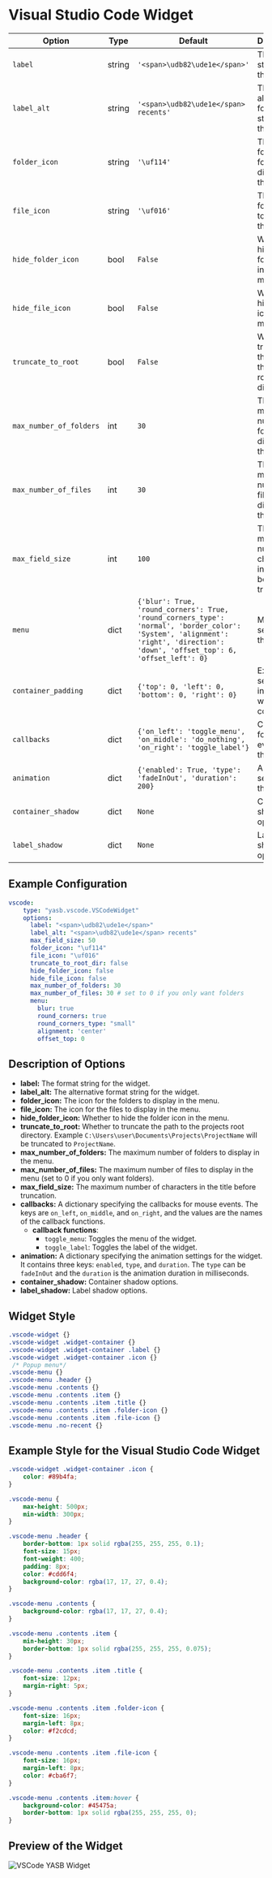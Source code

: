 # Visual Studio Code Widget

| Option           | Type     | Default                        | Description                                                                 |
|------------------|----------|--------------------------------|-----------------------------------------------------------------------------|
| `label`             | string  | `'<span>\udb82\ude1e</span>'` | The format string for the widget. |
| `label_alt`         | string  | `'<span>\udb82\ude1e</span> recents'` | The alternative format string for the widget. |
| `folder_icon`         | string  | `'\uf114'`                     | The icon for the folders to display in the menu. |
| `file_icon`         | string  | `'\uf016'`                     | The icon for the files to display in the menu. |
| `hide_folder_icon` | bool    | `False`                        | Whether to hide the folder icon in the menu. |
| `hide_file_icon` | bool    | `False`                        | Whether to hide the file icon in the menu. |
| `truncate_to_root` | bool    | `False`                        | Whether to truncate the path to the projects root directory. |
| `max_number_of_folders` | int | `30` | The maximum number of folders to display in the menu. |
| `max_number_of_files` | int | `30` | The maximum number of files to display in the menu. |
| `max_field_size` | int | `100` | The maximum number of characters in the title before truncation. |
| `menu`              | dict    | `{'blur': True, 'round_corners': True, 'round_corners_type': 'normal', 'border_color': 'System', 'alignment': 'right', 'direction': 'down', 'offset_top': 6, 'offset_left': 0}` | Menu settings for the widget. |
| `container_padding` | dict | `{'top': 0, 'left': 0, 'bottom': 0, 'right': 0}` | Explicitly set padding inside widget container. |
| `callbacks` | dict | `{'on_left': 'toggle_menu', 'on_middle': 'do_nothing', 'on_right': 'toggle_label'}` | Callbacks for mouse events on the widget. |
| `animation` | dict | `{'enabled': True, 'type': 'fadeInOut', 'duration': 200}` | Animation settings for the widget. |
| `container_shadow` | dict   | `None` | Container shadow options. |
| `label_shadow` | dict | `None` | Label shadow options. |

## Example Configuration

```yaml
vscode:
    type: "yasb.vscode.VSCodeWidget"
    options:
      label: "<span>\udb82\ude1e</span>"
      label_alt: "<span>\udb82\ude1e</span> recents"
      max_field_size: 50
      folder_icon: "\uf114"
      file_icon: "\uf016"
      truncate_to_root_dir: false
      hide_folder_icon: false
      hide_file_icon: false
      max_number_of_folders: 30
      max_number_of_files: 30 # set to 0 if you only want folders
      menu:
        blur: true
        round_corners: true
        round_corners_type: "small"
        alignment: 'center'
        offset_top: 0
```

## Description of Options
- **label:** The format string for the widget.
- **label_alt:** The alternative format string for the widget.
- **folder_icon:** The icon for the folders to display in the menu.
- **file_icon:** The icon for the files to display in the menu.
- **hide_folder_icon:** Whether to hide the folder icon in the menu.
- **truncate_to_root:** Whether to truncate the path to the projects root directory. Example `C:\Users\user\Documents\Projects\ProjectName` will be truncated to `ProjectName`.
- **max_number_of_folders:** The maximum number of folders to display in the menu.
- **max_number_of_files:** The maximum number of files to display in the menu (set to 0 if you only want folders).
- **max_field_size:** The maximum number of characters in the title before truncation.
- **callbacks:** A dictionary specifying the callbacks for mouse events. The keys are `on_left`, `on_middle`, and `on_right`, and the values are the names of the callback functions.
  - **callback functions**:
    - `toggle_menu`: Toggles the menu of the widget.
    - `toggle_label`: Toggles the label of the widget.
- **animation:** A dictionary specifying the animation settings for the widget. It contains three keys: `enabled`, `type`, and `duration`. The `type` can be `fadeInOut` and the `duration` is the animation duration in milliseconds.
- **container_shadow:** Container shadow options.
- **label_shadow:** Label shadow options.

## Widget Style
```css
.vscode-widget {}
.vscode-widget .widget-container {}
.vscode-widget .widget-container .label {}
.vscode-widget .widget-container .icon {}
 /* Popup menu*/
.vscode-menu {}
.vscode-menu .header {}
.vscode-menu .contents {}
.vscode-menu .contents .item {}
.vscode-menu .contents .item .title {}
.vscode-menu .contents .item .folder-icon {}
.vscode-menu .contents .item .file-icon {}
.vscode-menu .no-recent {}
```

## Example Style for the Visual Studio Code Widget

```css
.vscode-widget .widget-container .icon {
    color: #89b4fa;
}

.vscode-menu {
    max-height: 500px;
    min-width: 300px;
}

.vscode-menu .header {
    border-bottom: 1px solid rgba(255, 255, 255, 0.1);
    font-size: 15px;
    font-weight: 400;
    padding: 8px;
    color: #cdd6f4;
    background-color: rgba(17, 17, 27, 0.4);
}

.vscode-menu .contents {
    background-color: rgba(17, 17, 27, 0.4);
}

.vscode-menu .contents .item {
    min-height: 30px;
    border-bottom: 1px solid rgba(255, 255, 255, 0.075);
}

.vscode-menu .contents .item .title {
    font-size: 12px;
    margin-right: 5px;
}

.vscode-menu .contents .item .folder-icon {
    font-size: 16px;
    margin-left: 8px;
    color: #f2cdcd;
}

.vscode-menu .contents .item .file-icon {
    font-size: 16px;
    margin-left: 8px;
    color: #cba6f7;
}

.vscode-menu .contents .item:hover {
    background-color: #45475a;
    border-bottom: 1px solid rgba(255, 255, 255, 0);
}
```

## Preview of the Widget
![VSCode YASB Widget](assets/ee9942e2-56694a11-2a9c-0b46-0b1f1f5401b0.png)